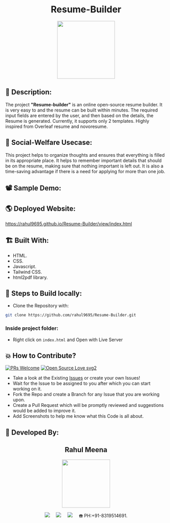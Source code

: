 <h1 align="center">Resume-Builder</h1>

<p align="center">
<img src="https://w7.pngwing.com/pngs/605/888/png-transparent-resume-curriculum-vitae-template-moto-highway-racing-computer-icons-resume-blue-text-resume-thumbnail.png" width="180" height="180">
</p>

## 📜 Description:
The project **"Resume-builder"** is an online open-source resume builder. It is very easy to and the resume can be built within minutes. The required input fields are entered by the user, and then based on the details, the Resume is generated. Currently, it supports only 2 templates. Highly inspired from Overleaf resume and novoresume.

## 🌳 Social-Welfare Usecase:
This project helps to organize thoughts and ensures that everything is filled in its appropriate place. It helps to remember important details that should be on the resume, making sure that nothing important is left out. It is also a time-saving advantage if there is a need for applying for more than one job.

## 📽 Sample Demo:
<!-- https://user-images.githubusercontent.com/54114888/126884744-f64cfe6c-801b-4bb9-863d-f038d2e64fd8.mp4 -->

## 🌎 Deployed Website:
https://rahul9695.github.io/Resume-Builder/view/index.html

## 🏗 Built With:
 - HTML.
 - CSS.
 - Javascript.
 - Tailwind CSS.
 - html2pdf library.

## 🧪 Steps to Build locally:
- Clone the Repository with:  
```bash 
git clone https://github.com/rahul9695/Resume-Builder.git
```
### Inside project folder:
- Right click on `index.html` and Open with Live Server

## 💥 How to Contribute?

[![PRs Welcome](https://img.shields.io/badge/PRs-welcome-brightgreen.svg?style=flat-square)](http://makeapullrequest.com)
[![Open Source Love svg2](https://badges.frapsoft.com/os/v2/open-source.svg?v=103)](https://github.com/ellerbrock/open-source-badges/) 

- Take a look at the Existing [Issues](https://github.com/Akash-Ramjyothi/Resume-inator/issues) or create your own Issues!
- Wait for the Issue to be assigned to you after which you can start working on it.
- Fork the Repo and create a Branch for any Issue that you are working upon.
- Create a Pull Request which will be promptly reviewed and suggestions would be added to improve it.
- Add Screenshots to help me know what this Code is all about.
  
## 👦 Developed By:
<h2 align="center">Rahul Meena</h2>
<p align="center">
<!--   <a href="https://github.com/rahul9695"><img src="https://github.githubassets.com/assets/GitHub-Mark-ea2971cee799.png" width=150px height=150px /></a>  -->
  <a href="https://github.com/rahul9695"><img src="https://github-production-user-asset-6210df.s3.amazonaws.com/120627949/288416793-7c2486ac-ada2-45f2-853b-2b478896d1d6.jpg?X-Amz-Algorithm=AWS4-HMAC-SHA256&X-Amz-Credential=AKIAIWNJYAX4CSVEH53A%2F20231206%2Fus-east-1%2Fs3%2Faws4_request&X-Amz-Date=20231206T131534Z&X-Amz-Expires=300&X-Amz-Signature=85f0dcab6bcbedf4d031bac4208a4780df6f305644a0e38b5ff23009ea1f0b7d&X-Amz-SignedHeaders=host&actor_id=120627949&key_id=0&repo_id=726793408" width=150px height=150px /></a> 
</p>
<p align="center">
  <a target="_blank"href="https://www.linkedin.com/in/rahul-meena9695/"><img src="https://img.shields.io/badge/linkedin-%230077B5.svg?&style=for-the-badge&logo=linkedin&logoColor=white" /></a>&nbsp;&nbsp;&nbsp;&nbsp;
  <a href="mailto:rahul.meena9695@gmail.com?subject=Hello%20Rahul,%20From%20Github"><img src="https://img.shields.io/badge/gmail-%23D14836.svg?&style=for-the-badge&logo=gmail&logoColor=white" /></a>&nbsp;&nbsp;&nbsp;&nbsp;
  <a href="https://www.instagram.com/rahul.meena.dobwaal/"><img src="https://img.shields.io/badge/instagram-%23D14836.svg?&style=for-the-badge&logo=instagram&logoColor=pink" /></a>&nbsp;&nbsp;&nbsp;&nbsp;
  ☎️ PH:+91-8319514691.
</p>
